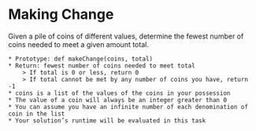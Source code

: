 # Making Change

Given a pile of coins of different values, determine the fewest number of coins needed to meet a given amount total.

    * Prototype: def makeChange(coins, total)
    * Return: fewest number of coins needed to meet total
        > If total is 0 or less, return 0
        > If total cannot be met by any number of coins you have, return -1
    * coins is a list of the values of the coins in your possession
    * The value of a coin will always be an integer greater than 0
    * You can assume you have an infinite number of each denomination of coin in the list
    * Your solution’s runtime will be evaluated in this task
